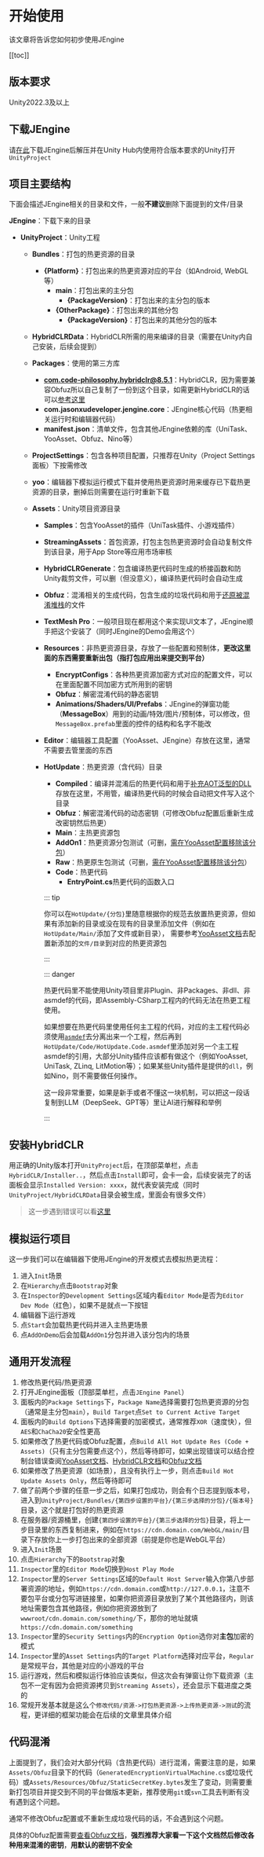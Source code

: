 # 开始使用 

该文章将告诉您如何初步使用JEngine

[[toc]]



## 版本要求

Unity2022.3及以上



## 下载JEngine

请[在此](https://github.com/JasonXuDeveloper/JEngine/tree/master)下载JEngine后解压并在Unity Hub内使用符合版本要求的Unity打开`UnityProject`



## 项目主要结构

下面会描述JEngine相关的目录和文件，一般**不建议**删除下面提到的文件/目录

**JEngine**：下载下来的目录

- **UnityProject**：Unity工程

  - **Bundles**：打包的热更资源的目录

    - **{Platform}**：打包出来的热更资源对应的平台（如Android, WebGL等）
      - **main**：打包出来的主分包
        - **{PackageVersion}**：打包出来的主分包的版本
      - **{OtherPackage}**：打包出来的其他分包
        - **{PackageVersion}**：打包出来的其他分包的版本

  - **HybridCLRData**：HybridCLR所需的用来编译的目录（需要在Unity内自己安装，后续会提到）

  - **Packages**：使用的第三方库

    - **com.code-philosophy.hybridclr@8.5.1**：HybridCLR，因为需要兼容Obfuz所以自己复制了一份到这个目录，如需更新HybridCLR的话可以[参考这里](https://www.obfuz.com/docs/beginner/work-with-hybridclr)
    - **com.jasonxudeveloper.jengine.core**：JEngine核心代码（热更相关运行时和编辑器代码）
    - **manifest.json**：清单文件，包含其他JEngine依赖的库（UniTask、YooAsset、Obfuz、Nino等）

  - **ProjectSettings**：包含各种项目配置，只推荐在Unity（Project Settings面板）下按需修改

  - **yoo**：编辑器下模拟运行模式下载并使用热更资源时用来缓存已下载热更资源的目录，删掉后则需要在运行时重新下载

  - **Assets**：Unity项目资源目录

    - **Samples**：包含YooAsset的插件（UniTask插件、小游戏插件）

    - **StreamingAssets**：首包资源，打包主包热更资源时会自动复制文件到该目录，用于App Store等应用市场审核

    - **HybridCLRGenerate**：包含编译热更代码时生成的桥接函数和防Unity裁剪文件，可以删（但没意义），编译热更代码时会自动生成

    - **Obfuz**：混淆相关的生成代码，包含生成的垃圾代码和用于[还原被混淆堆栈](https://www.obfuz.com/docs/manual/deobfuscate-stacktrace)的文件

    - **TextMesh Pro**：一般项目现在都用这个来实现UI文本了，JEngine顺手把这个安装了（同时JEngine的Demo会用这个）

    - **Resources**：非热更资源目录，存放了一些配置和预制体，**更改这里面的东西需要重新出包（指打包应用出来提交到平台）**

      - **EncryptConfigs**：各种热更资源加密方式对应的配置文件，可以在里面配置不同加密方式所用到的密钥
      - **Obfuz**：解密混淆代码的静态密钥
      - **Animations/Shaders/UI/Prefabs**：JEngine的弹窗功能（**MessageBox**）用到的动画/特效/图片/预制体，可以修改，但`MessageBox.prefab`里面的控件的结构和名字不能改

    - **Editor**：编辑器工具配置（YooAsset、JEngine）存放在这里，通常不需要去管里面的东西

    - **HotUpdate**：热更资源（含代码）目录

      - **Compiled**：编译并混淆后的热更代码和用于[补充AOT泛型的DLL](https://www.hybridclr.cn/docs/basic/aotgeneric)存放在这里，不用管，编译热更代码的时候会自动把文件写入这个目录
      - **Obfuz**：解密混淆代码的动态密钥（可修改Obfuz配置后重新生成改密钥然后热更）
      - **Main**：主热更资源包
      - **AddOn1**：热更资源分包测试（可删，[需在YooAsset配置移除该分包](https://www.yooasset.com/docs/guide-editor/AssetBundleCollector)）
      - **Raw**：热更原生包测试（可删，[需在YooAsset配置移除该分包](https://www.yooasset.com/docs/guide-editor/AssetBundleCollector)）
      - **Code**：热更代码
        - **EntryPoint.cs**热更代码的函数入口

      ::: tip

      你可以在`HotUpdate/{分包}`里随意根据你的规范去放置热更资源，但如果有添加新的目录或没在现有的目录里添加文件（例如在`HotUpdate/Main/`添加了文件或新目录）， 需要参考[YooAsset文档](https://www.yooasset.com/docs/guide-editor/AssetBundleCollector)去配置新添加的`文件/目录`到对应的热更资源包

      :::

      

      ::: danger

      热更代码里不能使用Unity项目里非Plugin、非Packages、非dll、非asmdef的代码，即Assembly-CSharp工程内的代码无法在热更工程使用。

      

      如果想要在热更代码里使用任何主工程的代码，对应的主工程代码必须使用[`asmdef`](https://docs.unity3d.com/6000.2/Documentation/Manual/cus-asmdef.html)去分离出来一个工程，然后再到`HotUpdate/Code/HotUpdate.Code.asmdef`里添加对另一个主工程asmdef的引用，大部分Unity插件应该都有做这个（例如YooAsset, UniTask, ZLinq, LitMotion等）；如果某些Unity插件是提供的`dll`，例如Nino，则不需要做任何操作。

      

      这一段非常重要，如果是新手或者不懂这一块机制，可以把这一段话复制到LLM（DeepSeek、GPT等）里让AI进行解释和举例

      :::



## 安装HybridCLR

用正确的Unity版本打开`UnityProject`后，在顶部菜单栏，点击`HybridCLR/Installer..`，然后点击`Install`即可，会卡一会，后续安装完了的话面板会显示`Installed Version: xxxx`，就代表安装完成（同时`UnityProject/HybridCLRData`目录会被生成，里面会有很多文件）

> 这一步遇到错误可以看[这里](https://www.hybridclr.cn/docs/help/commonerrors)





## 模拟运行项目

这一步我们可以在编辑器下使用JEngine的开发模式去模拟热更流程：

1. 进入`Init`场景
2. 在`Hierarchy`点击`Bootstrap`对象
3. 在`Inspector`的`Development Settings`区域内看`Editor Mode`是否为`Editor Dev Mode`（红色），如果不是就点一下按钮
4. 编辑器下运行游戏
5. 点`Start`会加载热更代码并进入主热更场景
6. 点`AddOnDemo`后会加载`AddOn1`分包并进入该分包内的场景



## 通用开发流程

1. 修改热更代码/热更资源
2. 打开JEngine面板（顶部菜单栏，点击`JEngine Panel`）
3. 面板内的`Package Settings`下，`Package Name`选择需要打包热更资源的分包（通常是主分包`main`），`Build Target`点`Set to Current Active Target`
4. 面板内的`Build Options`下选择需要的加密模式，通常推荐`XOR`（速度快），但`AES`和`ChaCha20`安全性更高
5. 如果修改了热更代码或Obfuz配置，点`Build All Hot Update Res (Code + Assets)`（只有主分包需要点这个），然后等待即可，如果出现错误可以结合控制台错误查阅[YooAsset文档](https://www.yooasset.com/docs/FAQ)、[HybridCLR文档](https://www.hybridclr.cn/docs/help/commonerrors)和[Obfuz文档](https://www.obfuz.com/docs/help/faq)
6. 如果修改了热更资源（如场景），且没有执行上一步，则点击`Build Hot Update Assets Only`，然后等待即可
7. 做了前两个步骤的任意一步之后，如果打包成功，则会有个日志提到版本号，进入到`UnityProject/Bundles/{第四步设置的平台}/{第三步选择的分包}/{版本号}`目录，这个就是打包好的热更资源
8. 在服务器/资源桶里，创建`{第四步设置的平台}/{第三步选择的分包}`目录，将上一步目录里的东西复制进来，例如在`https://cdn.domain.com/WebGL/main/`目录下存放你上一步打包出来的全部资源（前提是你也是WebGL平台）
9. 进入`Init`场景
10. 点击`Hierarchy`下的`Bootstrap`对象
11. `Inspector`里的`Editor Mode`切换到`Host Play Mode`
12. `Inspector`里的`Server Settings`区域的`Default Host Server`输入你第八步部署资源的地址，例如`https://cdn.domain.com`或`http://127.0.0.1`，注意不要包平台或分包写进链接里，如果你把资源目录放到了某个其他路径内，则该地址需要包含其他路径，例如你把资源放到了`wwwroot/cdn.domain.com/something/`下，那你的地址就填`https://cdn.domain.com/something`
13. `Inspector`里的`Security Settings`内的`Encryption Option`选你对**主包**加密的模式
14. `Inspector`里的`Asset Settings`内的`Target Platform`选择对应平台，`Regular`是常规平台，其他是对应的小游戏的平台
15. 运行游戏，然后和模拟运行体验应该类似，但这次会有弹窗让你下载资源（主包不一定有因为会把资源拷贝到`Streaming Assets`），还会显示下载进度之类的
16. 常规开发基本就是这么个`修改代码/资源->打包热更资源->上传热更资源->测试`的流程，更详细的框架功能会在后续的文章里具体介绍





## 代码混淆

上面提到了，我们会对大部分代码（含热更代码）进行混淆，需要注意的是，如果`Assets/Obfuz`目录下的代码（`GeneratedEncryptionVirtualMachine.cs`或垃圾代码）或`Assets/Resources/Obfuz/StaticSecretKey.bytes`发生了变动，则需要重新打包项目并提交到不同的平台做版本更新，推荐使用`git`或`svn`工具去判断有没有遇到这个问题。

通常不修改Obfuz配置或不重新生成垃圾代码的话，不会遇到这个问题。

具体的Obfuz配置需要[查看Obfuz文档](https://www.obfuz.com/docs/intro)，**强烈推荐大家看一下这个文档然后修改各种用来混淆的密钥**，**用默认的密钥不安全**

